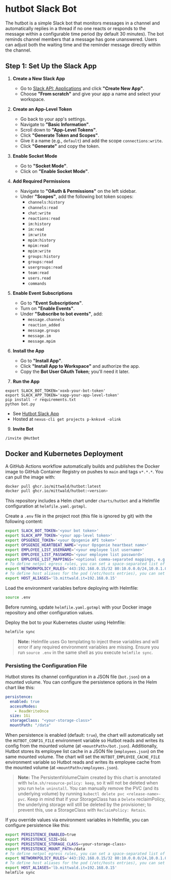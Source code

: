 # hutbot Slack Bot

The hutbot is a simple Slack bot that monitors messages in a channel and automatically replies in a thread if no one reacts or responds to the message within a configurable time period (by default 30 minutes). The bot reminds channel members that a message has gone unanswered. Users can adjust both the waiting time and the reminder message directly within the channel.

## Step 1: Set Up the Slack App

1. **Create a New Slack App**

   - Go to [Slack API: Applications](https://api.slack.com/apps) and click **"Create New App"**.
   - Choose **"From scratch"** and give your app a name and select your workspace.

2. **Create an App-Level Token**

   - Go back to your app's settings.
   - Navigate to **"Basic Information"**.
   - Scroll down to **"App-Level Tokens"**.
   - Click **"Generate Token and Scopes"**.
   - Give it a name (e.g., `default`) and add the scope `connections:write`.
   - Click **"Generate"** and copy the token.

3. **Enable Socket Mode**

   - Go to **"Socket Mode"**.
   - Click on **"Enable Socket Mode"**.

4. **Add Required Permissions**

   - Navigate to **"OAuth & Permissions"** on the left sidebar.
   - Under **"Scopes"**, add the following bot token scopes:
     - `channels:history`
     - `channels:read`
     - `chat:write`
     - `reactions:read`
     - `im:history`
     - `im:read`
     - `im:write`
     - `mpim:history`
     - `mpim:read`
     - `mpim:write`
     - `groups:history`
     - `groups:read`
     - `usergroups:read`
     - `team:read`
     - `users.read`
     - `commands`

5. **Enable Event Subscriptions**

   - Go to **"Event Subscriptions"**.
   - Turn on **"Enable Events"**.
   - Under **"Subscribe to bot events"**, add:
     - `message.channels`
     - `reaction_added`
     - `message.groups`
     - `message.im`
     - `message.mpim`

6. **Install the App**

   - Go to **"Install App"**.
   - Click **"Install App to Workspace"** and authorize the app.
   - Copy the **Bot User OAuth Token**; you'll need it later.

8. **Run the App**

```
export SLACK_BOT_TOKEN='xoxb-your-bot-token'
export SLACK_APP_TOKEN='xapp-your-app-level-token'
pip install -r requirements.txt
python bot.py
```

   - See [Hutbot Slack App](https://api.slack.com/apps/A07RQ54Q5H9)
   - Hosted at `nexus-cli get projects p-knksv4 -olink`

9. **Invite Bot**

```
/invite @Hutbot
```

## Docker and Kubernetes Deployment

A GitHub Actions workflow automatically builds and publishes the Docker image to GitHub Container Registry on pushes to `main` and tags `v*.*.*`. You can pull the image with:

```bash
docker pull ghcr.io/mittwald/hutbot:latest
docker pull ghcr.io/mittwald/hutbot:<version>
```

This repository includes a Helm chart under `charts/hutbot` and a Helmfile configuration at `helmfile.yaml.gotmpl`.

Create a `.env` file in the project root (this file is ignored by git) with the following content:

```bash
export SLACK_BOT_TOKEN='<your bot token>'
export SLACK_APP_TOKEN='<your app-level token>'
export OPSGENIE_TOKEN='<your Opsgenie API token>'
export OPSGENIE_HEARTBEAT_NAME='<your Opsgenie heartbeat name>'
export EMPLOYEE_LIST_USERNAME='<your employee list username>'
export EMPLOYEE_LIST_PASSWORD='<your employee list password>'
export EMPLOYEE_LIST_MAPPINGS='<optional comma-separated mappings, e.g.: user1=alias1,user2=alias2>'
# To define netpol egress rules, you can set a space-separated list of <port>:<cidr[,cidr...]> entries:
export NETWORKPOLICY_RULES='443:192.168.0.15/32 80:10.0.0.0/24,10.0.1.0/24'
# To define host aliases for the pod (/etc/hosts entries), you can set a comma-separated list of <hostname>=<ip> entries:
export HOST_ALIASES='lb.mittwald.it=192.168.0.15'
```

Load the environment variables before deploying with Helmfile:

```bash
source .env
```

Before running, update `helmfile.yaml.gotmpl` with your Docker image repository and other configuration values.

Deploy the bot to your Kubernetes cluster using Helmfile:

```bash
helmfile sync
```

> **Note:** Helmfile uses Go templating to inject these variables and will error if any required environment variables are missing.
> Ensure you run `source .env` in the same shell as you execute `helmfile sync`.

### Persisting the Configuration File

Hutbot stores its channel configuration in a JSON file (`bot.json`) on a mounted volume. You can configure the persistence options in the Helm chart like this:

```yaml
persistence:
  enabled: true
  accessModes:
    - ReadWriteOnce
  size: 1Gi
  storageClass: "<your-storage-class>"
  mountPath: "/data"
```

When persistence is enabled (default: `true`), the chart will automatically set the `HUTBOT_CONFIG_FILE` environment variable so Hutbot reads and writes its config from the mounted volume (at `<mountPath>/bot.json`).
Additionally, Hutbot stores its employee list cache in a JSON file (`employees.json`) on the same mounted volume. The chart will set the `HUTBOT_EMPLOYEE_CACHE_FILE` environment variable so Hutbot reads and writes its employee cache from the mounted volume (at `<mountPath>/employees.json`).

> **Note:** The PersistentVolumeClaim created by this chart is annotated with `helm.sh/resource-policy: keep`, so it will not be deleted when you run `helm uninstall`. You can manually remove the PVC (and its underlying volume) by running `kubectl delete pvc <release-name>-pvc`. Keep in mind that if your StorageClass has a `Delete` reclaimPolicy, the underlying storage will still be deleted by the provisioner; to prevent this, use a StorageClass with `ReclaimPolicy: Retain`.

If you override values via environment variables in Helmfile, you can configure persistence like this:

```bash
export PERSISTENCE_ENABLED=true
export PERSISTENCE_SIZE=1Gi
export PERSISTENCE_STORAGE_CLASS=<your-storage-class>
export PERSISTENCE_MOUNT_PATH=/data
# To define netpol egress rules, you can set a space-separated list of <port>:<cidr[,cidr...]> entries:
export NETWORKPOLICY_RULES='443:192.168.0.15/32 80:10.0.0.0/24,10.0.1.0/24'
# To define host aliases for the pod (/etc/hosts entries), you can set a comma-separated list of <hostname>=<ip> entries:
export HOST_ALIASES='lb.mittwald.it=192.168.0.15'
helmfile sync
```
